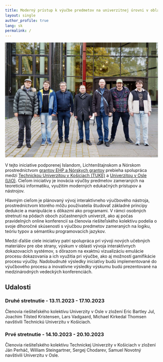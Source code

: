 ```yaml
---
title: Moderný prístup k výučbe predmetov na univerzitnej úrovni v oblasti teoretickej informatiky.
layout: single
author_profile: true
lang: sk
permalink: /
---
```

<!--
# layout: home 
# use the home layout to add posts to main page
-->

<img src="/images/website_photo.jpg"/>
    <br>


V tejto iniciatíve podporenej Islandom, Lichtenštajnskom a Nórskom prostredníctvom [grantov EHP a Nórskych grantov](https://www.eeagrants.sk/en/) prebieha spolupráca medzi [Technickou Univerzitou v Košiciach (TUKE)](https://tuke.sk/) a [Univerzitou v Osle (UiO)](https://www.uio.no/english/). Cieľom iniciatívy je inovácia výučby predmetov zameraných na teoretickú informatiku, využitím moderných edukačných prístupov a nástrojov. 

Hlavným cieľom je plánovaný vývoj interaktívneho výučbového nástroja, prostredníctvom ktorého môžu používatelia študovať základné princípy dedukcie a manipulácie s dôkazmi ako programami. V rámci osobných stretnutí na pôdach oboch zúčastnených univerzít, ako aj počas pravidelných online konferencií sa členovia riešiteľského kolektívu podelia o svoje dlhoročné skúsenosti s výučbou predmetov zameraných na logiku, teóriu typov a sémantiku programovacích jazykov. 

Medzi ďalšie ciele iniciatívy patrí spolupráca pri vývoji nových učebných materiálov pre obe strany, výskum v oblasti vývoja interaktívnych dokazovacích systémov, s dôrazom na exaktnú vizualizáciu emulácie procesu dokazovania a ich využitia pri výučbe, ako aj možností gamifikácie procesu výučby. Nadobudnuté výsledky iniciatívy budú implementované do výučbového procesu a inovatívne výsledky výskumu budú prezentované na medzinárodných vedeckých konferenciách.


## Udalosti

### Druhé stretnutie - 13.11.2023 - 17.10.2023 

Členovia riešiteľského kolektívu Univerzity v Osle v zložení Eric Bartley Jul, Joachim Tilsted Kristensen, Lars Vadgaard, Michael Kirkedal Thomsen navštívili Technickú Univerzitu v Košiciach. 

### Prvé stretnutie - 14.10.2023 - 20.10.2023 

Členovia riešiteľského kolektívu Technickej Univerzity v Košiciach v zložení Ján Perháč, William Steingartner, Sergej Chodarev, Samuel Novotný navštívili Univerzitu v Osle. 
